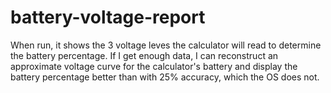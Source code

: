 # battery-voltage-report
When run, it shows the 3 voltage leves the calculator will read to determine the battery percentage.
If I get enough data, I can reconstruct an approximate voltage curve for the calculator's battery and display the battery percentage better than with 25% accuracy, which the OS does not.




